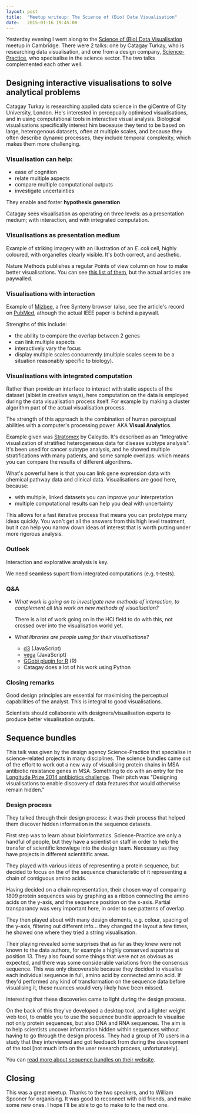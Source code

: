 ```yaml
---
layout: post
title:  "Meetup writeup: The Science of (Bio) Data Visualisation"
date:   2015-01-16 19:45:08
---
```


Yesterday evening I went along to the [Science of (Bio) Data Visualisation](http://www.meetup.com/Cambridge-Visualization-of-Biological-Information-Meetup/events/219018174/) meetup in Cambridge. There were 2 talks: one by Catagay Turkay, who is researching data visualisation, and one from a design company, [Science-Practice](http://science-practice.com/), who specisalise in the science sector. The two talks complemented each other well.

## Designing interactive visualisations to solve analytical problems

Catagay Turkay is researching applied data science in the giCentre of City University, London. He's interested in percepually optimised visualisations, and in using computational tools in interactive visual analysis. Biological visualisations specifically interest him beceause they tend to be based on large, heterogenous datasets, often at multiple scales, and because they often describe dynamic processes, they include temporal complexity, which makes them more challenging.

### Visualisation can help:

- ease of cognition
- relate multiple aspects
- compare multiple computational outputs
- investigate uncertainties

They enable and foster **hypothesis generation**

Catagay sees visualisation as operating on three levels: as a presentation medium; with interaction, and with integrated computation.

### Visualisations as presentation medium

Example of striking imagery with an illustration of an *E. coli* cell, highly coloured, with organelles clearly visible. It's both correct, and aesthetic.

Nature Methods publishes a regular Points of view column on how to make better visualisations. You can see [this list of them](http://blogs.nature.com/methagora/2013/07/data-visualization-points-of-view.html), but the actual articles are paywalled.

### Visualisations with interaction

Example of [Mizbee](http://www.cs.utah.edu/~miriah/mizbee/Overview.html), a free Synteny browser (also, see the article's record on [PubMed](http://www.ncbi.nlm.nih.gov/pubmed/19834152), athough the actual IEEE paper is behind a paywall.

Strengths of this include:

- the ability to compare the overlap between 2 genes
- can link multiple aspects
- interactively vary the focus
- display multiple scales concurrently (multiple scales seem to be a situation reasonably specific to biology).

### Visualisations with integrated computation

Rather than provide an interface to interact with static aspects  of the dataset (albiet in creative ways), here computation on the data is employed during the data visualisation process itself. For example by making a cluster algorithm part of the actual visualisation process.

The strength of this approach is the combination of human perceptual abilities with a computer's processing power. AKA **Visual Analytics**.

Example given was [Stratomex](http://caleydo.github.io/projects/stratomex/) by Caleydo. It's described as an "Integrative visualization of stratified heterogeneous data for disease subtype analysis". It's been used for cancer subtype analysis, and he showed multiple stratifications with many patients, and some sample overlaps: which means you can compare the results of different algorithms.

What's powerful here is that you can link gene expression data with chemical pathway data and clinical data. Visualisations are good here, because:

- with multiple, linked datasets you can improve your interpretation
- multiple computational results  can help you deal with uncertainty

This allows for a fast iterative process that means you can prototype many ideas quickly. You won't get all the answers from this high level treatment, but it can help you narrow down ideas of interest that is worth putting under more rigorous analysis.

### Outlook

Interaction and explorative analysis is key.

We need seamless suport from integrated computations (e.g. t-tests).

### Q&A

- *What work is going on to investigate new methods of interaction, to complement all this work on new methods of visualisation?*

  There is a lot of work going on in the HCI field to do with this, not crossed over into the visualisation world yet.

- *What libraries are people using for their visualisations?*

  + [d3](http://d3js.org/) (JavaScript)
  + [vega](http://trifacta.github.io/vega/) (JavaScript)
  + [GGobi plugin for R](http://www.statmethods.net/advgraphs/interactive.html) (R)
  + Catagay does a lot of his work using Python

### Closing remarks

Good design principles are essential
for maximising the perceptual capabilities of the analyst. This is integral to good visualisations.

Scientists should collaborate with designers/visualisation experts to produce better visualisation outputs.

## Sequence bundles

This talk was given by the design agency Science-Practice that specialise in science-related projects in many disciplines. The science bundles came out of the effort to work out a new way of visualising protein chains in MSA antibiotic resistance genes in MSA. Something to do with an entry for the [Longitude Prize 2014 antibiotics challenge](https://longitudeprize.org/challenge/antibiotics). Their pitch was "Designing visualisations to enable discovery of data features that would otherwise remain hidden."

### Design process

They talked through their design process: it was their process that helped them discover hidden information in the sequence datasets.

First step was to learn about bioinformatics. Science-Practice are only a handful of people, but they have a scientist on staff in order to help the transfer of scientific knowlege into the design team. Necessary as they have projects in different scientitific areas.

They played with various ideas of representing a protein sequence, but decided to focus on the of the sequence characteristic of it representing a chain of contiguous amino acids.

Having decided on a chain representation, their chosen way of comparing 1809 protein sequences was by graphing as a ribbon connecting the amino acids on the y-axis, and the sequence position on the x-axis. Partial transparancy was very important here, in order to see patterns of overlap.

They then played about with many design elements, e.g. colour, spacing of the y-axis, filtering out different info... they changed the layout a few times, he showed one where they tried a string visualisation.

Their playing revealed some surprises that as far as they knew were not known to the data authors, for example a highly conserved aspartate at position 13. They also found some things that were not as obvious as expected, and there was some considerable variations from the consensus sequence. This was only discoverable because they decided to visualise each individual sequence in full, amino acid by connected amino acid. If they'd performed any kind of transformation on the sequence data before visualising it, these nuances would very likely have been missed.

Interesting that these discoveries came to light during the design  process.

On the back of this they've developed a desktop tool, and a lighter weight web tool, to enable you to use the sequence bundle approach to visualise not only protein sequences, but also DNA and RNA sequences. The aim is to help scientists uncover information hidden within sequences without having to go through the design process. They had a group of 70 users in a study that they interviewed and got feedback from during the development of the tool [not much info on the user research process, unfortunately].

You can [read more about sequence bundles on their website](http://science-practice.com/projects/sequence-bundles/).


## Closing
This was a great meetup. Thanks to the two speakers, and to William Spooner for organising. It was good to reconnect with old friends, and make some new ones. I hope I'll be able to go to make to to the next one.
